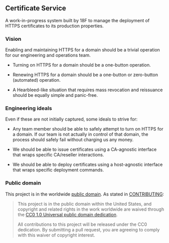 ## Certificate Service

A work-in-progress system built by 18F to manage the deployment of HTTPS certificates to its production properties.

### Vision

Enabling and maintaining HTTPS for a domain should be a trivial operation for our engineering and operations team.

* Turning on HTTPS for a domain should be a one-button operation.

* Renewing HTTPS for a domain should be a one-button or zero-button (automated) operation.

* A Hearbleed-like situation that requires mass revocation and reissuance should be equally simple and panic-free.


### Engineering ideals

Even if these are not initially captured, some ideals to strive for:

* Any team member should be able to safely attempt to turn on HTTPS for a domain. If our team is not actually in control of that domain, the process should safely fail without charging us any money.

* We should be able to issue certificates using a CA-agnostic interface that wraps specific CA/reseller interactions.

* We should be able to deploy certificates using a host-agnostic interface that wraps specific deployment commands.

### Public domain

This project is in the worldwide [public domain](LICENSE.md). As stated in [CONTRIBUTING](CONTRIBUTING.md):

> This project is in the public domain within the United States, and copyright and related rights in the work worldwide are waived through the [CC0 1.0 Universal public domain dedication](https://creativecommons.org/publicdomain/zero/1.0/).
>
> All contributions to this project will be released under the CC0 dedication. By submitting a pull request, you are agreeing to comply with this waiver of copyright interest.

